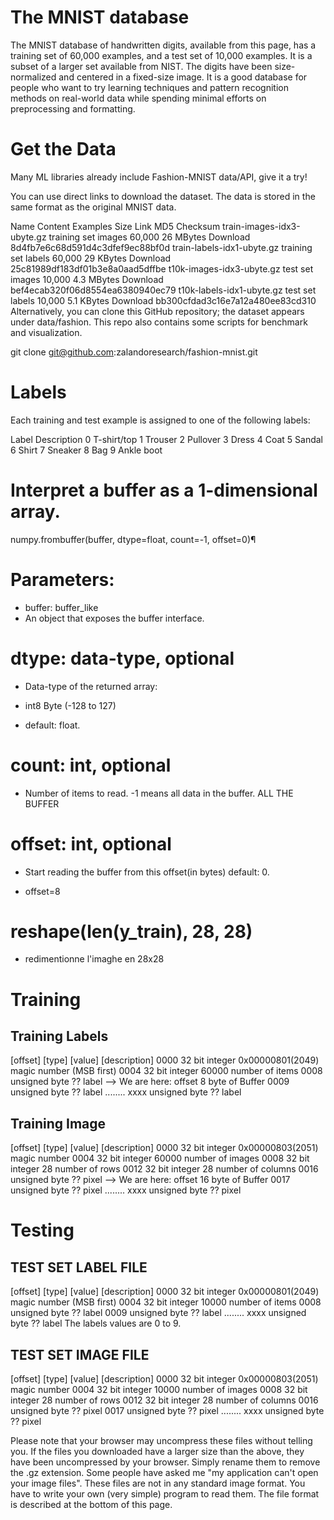 
# The MNIST database
The MNIST database of handwritten digits, available from this page, has a training set of 60,000 examples, and a test set of 10,000 examples. It is a subset of a larger set available from NIST. The digits have been size-normalized and centered in a fixed-size image.
It is a good database for people who want to try learning techniques and pattern recognition methods on real-world data while spending minimal efforts on preprocessing and formatting.

# Get the Data

Many ML libraries already include Fashion-MNIST data/API, give it a try!

You can use direct links to download the dataset. The data is stored in the same format as the original MNIST data.

Name	Content	Examples	Size	Link	MD5 Checksum
train-images-idx3-ubyte.gz	training set images	60,000	26 MBytes	Download	8d4fb7e6c68d591d4c3dfef9ec88bf0d
train-labels-idx1-ubyte.gz	training set labels	60,000	29 KBytes	Download	25c81989df183df01b3e8a0aad5dffbe
t10k-images-idx3-ubyte.gz	test set images	10,000	4.3 MBytes	Download	bef4ecab320f06d8554ea6380940ec79
t10k-labels-idx1-ubyte.gz	test set labels	10,000	5.1 KBytes	Download	bb300cfdad3c16e7a12a480ee83cd310
Alternatively, you can clone this GitHub repository; the dataset appears under data/fashion. This repo also contains some scripts for benchmark and visualization.

git clone git@github.com:zalandoresearch/fashion-mnist.git


# Labels
Each training and test example is assigned to one of the following labels:

Label	Description
0	T-shirt/top
1	Trouser
2	Pullover
3	Dress
4	Coat
5	Sandal
6	Shirt
7	Sneaker
8	Bag
9	Ankle boot

# Interpret a buffer as a 1-dimensional array.

numpy.frombuffer(buffer, dtype=float, count=-1, offset=0)¶

# Parameters:
* buffer: buffer_like
* An object that exposes the buffer interface.

# dtype: data-type, optional
* Data-type of the returned array: 
- int8 Byte (-128 to 127)

* default: float.

# count: int, optional
* Number of items to read. -1 means all data in the buffer. ALL THE BUFFER

# offset: int, optional
* Start reading the buffer from this offset(in bytes) default: 0.  
- offset=8


# reshape(len(y_train), 28, 28)
* redimentionne l'imaghe en 28x28

# Training 

## Training Labels

[offset] [type]          [value]          [description] 
0000     32 bit integer  0x00000801(2049) magic number (MSB first) 
0004     32 bit integer  60000            number of items 
0008     unsigned byte   ??               label --> We are here: offset 8 byte of Buffer
0009     unsigned byte   ??               label 
........ 
xxxx     unsigned byte   ??               label


## Training Image

[offset] [type]          [value]          [description] 
0000     32 bit integer  0x00000803(2051) magic number 
0004     32 bit integer  60000            number of images 
0008     32 bit integer  28               number of rows 
0012     32 bit integer  28               number of columns 
0016     unsigned byte   ??               pixel --> We are here: offset 16 byte of Buffer
0017     unsigned byte   ??               pixel 
........ 
xxxx     unsigned byte   ??               pixel


# Testing 

## TEST SET LABEL FILE 
[offset] [type]          [value]          [description] 
0000     32 bit integer  0x00000801(2049) magic number (MSB first) 
0004     32 bit integer  10000            number of items 
0008     unsigned byte   ??               label 
0009     unsigned byte   ??               label 
........ 
xxxx     unsigned byte   ??               label
The labels values are 0 to 9.

## TEST SET IMAGE FILE
[offset] [type]          [value]          [description] 
0000     32 bit integer  0x00000803(2051) magic number 
0004     32 bit integer  10000            number of images 
0008     32 bit integer  28               number of rows 
0012     32 bit integer  28               number of columns 
0016     unsigned byte   ??               pixel 
0017     unsigned byte   ??               pixel 
........ 
xxxx     unsigned byte   ??               pixel


Please note that your browser may uncompress these files without telling you.
If the files you downloaded have a larger size than the above, they have been uncompressed by your browser. Simply rename them to remove the .gz extension. Some people have asked me "my application can't open your image files". These files are not in any standard image format. You have to write your own (very simple) program to read them. The file format is described at the bottom of this page.

